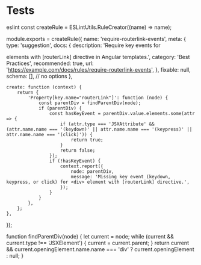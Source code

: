# Tests
eslint
const createRule = ESLintUtils.RuleCreator((name) => name);

module.exports = createRule({
    name: 'require-routerlink-events',
    meta: {
        type: 'suggestion',
        docs: {
            description: 'Require key events for <div> elements with [routerLink] directive in Angular templates.',
            category: 'Best Practices',
            recommended: true,
            url: 'https://example.com/docs/rules/require-routerlink-events',
        },
        fixable: null,
        schema: [], // no options
    },

    create: function (context) {
        return {
            'Property[key.name="routerLink"]': function (node) {
                const parentDiv = findParentDiv(node);
                if (parentDiv) {
                    const hasKeyEvent = parentDiv.value.elements.some(attr => {
                        if (attr.type === 'JSXAttribute' && (attr.name.name === '(keydown)' || attr.name.name === '(keypress)' || attr.name.name === '(click)')) {
                            return true;
                        }
                        return false;
                    });
                    if (!hasKeyEvent) {
                        context.report({
                            node: parentDiv,
                            message: 'Missing key event (keydown, keypress, or click) for <div> element with [routerLink] directive.',
                        });
                    }
                }
            },
        };
    },
});

function findParentDiv(node) {
    let current = node;
    while (current && current.type !== 'JSXElement') {
        current = current.parent;
    }
    return current && current.openingElement.name.name === 'div' ? current.openingElement : null;
}
